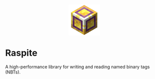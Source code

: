 <p align="center">
  <img width="100" height="100" align="center" src="raspite.png">
</p>


# Raspite
A high-performance library for writing and reading named binary tags (NBTs).